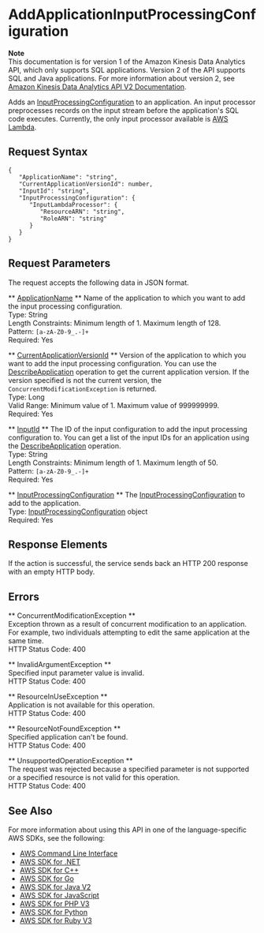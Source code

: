 # AddApplicationInputProcessingConfiguration<a name="API_AddApplicationInputProcessingConfiguration"></a>

**Note**  
This documentation is for version 1 of the Amazon Kinesis Data Analytics API, which only supports SQL applications\. Version 2 of the API supports SQL and Java applications\. For more information about version 2, see [Amazon Kinesis Data Analytics API V2 Documentation](/kinesisanalytics/latest/apiv2/Welcome.html)\.

Adds an [InputProcessingConfiguration](https://docs.aws.amazon.com/kinesisanalytics/latest/dev/API_InputProcessingConfiguration.html) to an application\. An input processor preprocesses records on the input stream before the application's SQL code executes\. Currently, the only input processor available is [AWS Lambda](https://docs.aws.amazon.com/lambda/)\.

## Request Syntax<a name="API_AddApplicationInputProcessingConfiguration_RequestSyntax"></a>

```
{
   "ApplicationName": "string",
   "CurrentApplicationVersionId": number,
   "InputId": "string",
   "InputProcessingConfiguration": { 
      "InputLambdaProcessor": { 
         "ResourceARN": "string",
         "RoleARN": "string"
      }
   }
}
```

## Request Parameters<a name="API_AddApplicationInputProcessingConfiguration_RequestParameters"></a>

The request accepts the following data in JSON format\.

 ** [ApplicationName](#API_AddApplicationInputProcessingConfiguration_RequestSyntax) **   <a name="analytics-AddApplicationInputProcessingConfiguration-request-ApplicationName"></a>
Name of the application to which you want to add the input processing configuration\.  
Type: String  
Length Constraints: Minimum length of 1\. Maximum length of 128\.  
Pattern: `[a-zA-Z0-9_.-]+`   
Required: Yes

 ** [CurrentApplicationVersionId](#API_AddApplicationInputProcessingConfiguration_RequestSyntax) **   <a name="analytics-AddApplicationInputProcessingConfiguration-request-CurrentApplicationVersionId"></a>
Version of the application to which you want to add the input processing configuration\. You can use the [DescribeApplication](https://docs.aws.amazon.com/kinesisanalytics/latest/dev/API_DescribeApplication.html) operation to get the current application version\. If the version specified is not the current version, the `ConcurrentModificationException` is returned\.  
Type: Long  
Valid Range: Minimum value of 1\. Maximum value of 999999999\.  
Required: Yes

 ** [InputId](#API_AddApplicationInputProcessingConfiguration_RequestSyntax) **   <a name="analytics-AddApplicationInputProcessingConfiguration-request-InputId"></a>
The ID of the input configuration to add the input processing configuration to\. You can get a list of the input IDs for an application using the [DescribeApplication](https://docs.aws.amazon.com/kinesisanalytics/latest/dev/API_DescribeApplication.html) operation\.  
Type: String  
Length Constraints: Minimum length of 1\. Maximum length of 50\.  
Pattern: `[a-zA-Z0-9_.-]+`   
Required: Yes

 ** [InputProcessingConfiguration](#API_AddApplicationInputProcessingConfiguration_RequestSyntax) **   <a name="analytics-AddApplicationInputProcessingConfiguration-request-InputProcessingConfiguration"></a>
The [InputProcessingConfiguration](https://docs.aws.amazon.com/kinesisanalytics/latest/dev/API_InputProcessingConfiguration.html) to add to the application\.  
Type: [InputProcessingConfiguration](API_InputProcessingConfiguration.md) object  
Required: Yes

## Response Elements<a name="API_AddApplicationInputProcessingConfiguration_ResponseElements"></a>

If the action is successful, the service sends back an HTTP 200 response with an empty HTTP body\.

## Errors<a name="API_AddApplicationInputProcessingConfiguration_Errors"></a>

 ** ConcurrentModificationException **   
Exception thrown as a result of concurrent modification to an application\. For example, two individuals attempting to edit the same application at the same time\.  
HTTP Status Code: 400

 ** InvalidArgumentException **   
Specified input parameter value is invalid\.  
HTTP Status Code: 400

 ** ResourceInUseException **   
Application is not available for this operation\.  
HTTP Status Code: 400

 ** ResourceNotFoundException **   
Specified application can't be found\.  
HTTP Status Code: 400

 ** UnsupportedOperationException **   
The request was rejected because a specified parameter is not supported or a specified resource is not valid for this operation\.   
HTTP Status Code: 400

## See Also<a name="API_AddApplicationInputProcessingConfiguration_SeeAlso"></a>

For more information about using this API in one of the language\-specific AWS SDKs, see the following:
+  [AWS Command Line Interface](https://docs.aws.amazon.com/goto/aws-cli/kinesisanalytics-2015-08-14/AddApplicationInputProcessingConfiguration) 
+  [AWS SDK for \.NET](https://docs.aws.amazon.com/goto/DotNetSDKV3/kinesisanalytics-2015-08-14/AddApplicationInputProcessingConfiguration) 
+  [AWS SDK for C\+\+](https://docs.aws.amazon.com/goto/SdkForCpp/kinesisanalytics-2015-08-14/AddApplicationInputProcessingConfiguration) 
+  [AWS SDK for Go](https://docs.aws.amazon.com/goto/SdkForGoV1/kinesisanalytics-2015-08-14/AddApplicationInputProcessingConfiguration) 
+  [AWS SDK for Java V2](https://docs.aws.amazon.com/goto/SdkForJavaV2/kinesisanalytics-2015-08-14/AddApplicationInputProcessingConfiguration) 
+  [AWS SDK for JavaScript](https://docs.aws.amazon.com/goto/AWSJavaScriptSDK/kinesisanalytics-2015-08-14/AddApplicationInputProcessingConfiguration) 
+  [AWS SDK for PHP V3](https://docs.aws.amazon.com/goto/SdkForPHPV3/kinesisanalytics-2015-08-14/AddApplicationInputProcessingConfiguration) 
+  [AWS SDK for Python](https://docs.aws.amazon.com/goto/boto3/kinesisanalytics-2015-08-14/AddApplicationInputProcessingConfiguration) 
+  [AWS SDK for Ruby V3](https://docs.aws.amazon.com/goto/SdkForRubyV3/kinesisanalytics-2015-08-14/AddApplicationInputProcessingConfiguration) 